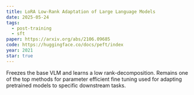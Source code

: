 ```yaml
---
title: LoRA Low-Rank Adaptation of Large Language Models
date: 2025-05-24
tags:
  - post-training
  - sft
paper: https://arxiv.org/abs/2106.09685
code: https://huggingface.co/docs/peft/index
year: 2021
star: true
---
```

Freezes the base VLM and learns a low rank-decomposition. Remains one of the top methods for parameter efficient fine tuning used for adapting pretrained models to specific downstream tasks.  
